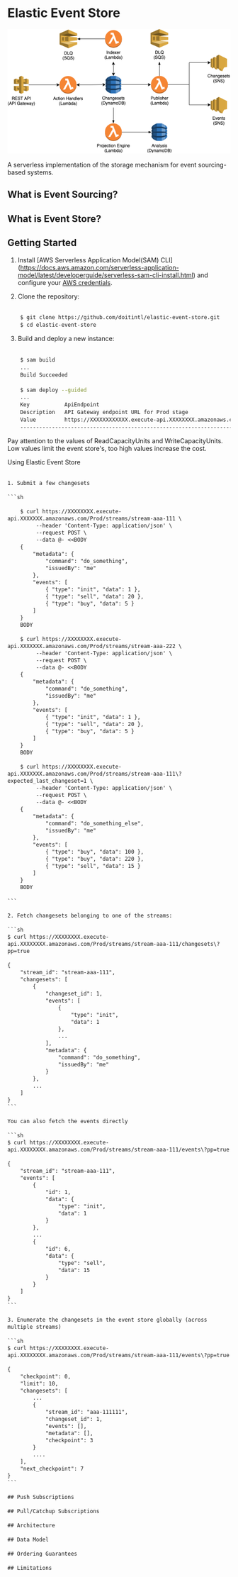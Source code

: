 # Elastic Event Store

![Elastic Event Store: AWS Components](./docs/diagrams/aws-components.png)

A serverless implementation of the storage mechanism for event sourcing-based systems.

## What is Event Sourcing?

## What is Event Store?

## Getting Started

1. Install [AWS Serverless Application Model(SAM) CLI] (https://docs.aws.amazon.com/serverless-application-model/latest/developerguide/serverless-sam-cli-install.html) and configure your [AWS credentials](https://docs.aws.amazon.com/cli/latest/userguide/cli-configure-files.html).

2. Clone the repository:

```sh

    $ git clone https://github.com/doitintl/elastic-event-store.git
    $ cd elastic-event-store

```

3. Build and deploy a new instance:

```sh

    $ sam build
    ...
    Build Succeeded

    $ sam deploy --guided
    ...
    Key           ApiEndpoint                                                                        
    Description   API Gateway endpoint URL for Prod stage                                      
    Value         https://XXXXXXXXXXXX.execute-api.XXXXXXXX.amazonaws.com/Prod/
    ------------------------------------------------------------------------------------

```

Pay attention to the values of ReadCapacityUnits and WriteCapacityUnits. Low values limit the event store's, too high values increase the cost.

Using Elastic Event Store
~~~~~~~~~~~~~~~~~~~~~~~~~

1. Submit a few changesets

```sh

    $ curl https://XXXXXXXX.execute-api.XXXXXXX.amazonaws.com/Prod/streams/stream-aaa-111 \
         --header 'Content-Type: application/json' \
         --request POST \
         --data @- <<BODY
    {
        "metadata": {
            "command": "do_something",
            "issuedBy": "me"
        },
        "events": [
            { "type": "init", "data": 1 },
            { "type": "sell", "data": 20 },
            { "type": "buy", "data": 5 }
        ]
    }
    BODY

    $ curl https://XXXXXXXX.execute-api.XXXXXXX.amazonaws.com/Prod/streams/stream-aaa-222 \
         --header 'Content-Type: application/json' \
         --request POST \
         --data @- <<BODY
    {
        "metadata": {
            "command": "do_something",
            "issuedBy": "me"
        },
        "events": [
            { "type": "init", "data": 1 },
            { "type": "sell", "data": 20 },
            { "type": "buy", "data": 5 }
        ]
    }
    BODY

    $ curl https://XXXXXXXX.execute-api.XXXXXXX.amazonaws.com/Prod/streams/stream-aaa-111\?expected_last_changeset=1 \
         --header 'Content-Type: application/json' \
         --request POST \
         --data @- <<BODY
    {
        "metadata": {
            "command": "do_something_else",
            "issuedBy": "me"
        },
        "events": [
            { "type": "buy", "data": 100 },
            { "type": "buy", "data": 220 },
            { "type": "sell", "data": 15 }
        ]
    }
    BODY

```

2. Fetch changesets belonging to one of the streams:

```sh
$ curl https://XXXXXXXX.execute-api.XXXXXXXX.amazonaws.com/Prod/streams/stream-aaa-111/changesets\?pp=true

{
    "stream_id": "stream-aaa-111",
    "changesets": [
        {
            "changeset_id": 1,
            "events": [
                {
                    "type": "init",
                    "data": 1
                },
                ...
            ],
            "metadata": {
                "command": "do_something",
                "issuedBy": "me"
            }
        },
        ...
    ]
}       
```

You can also fetch the events directly

```sh
$ curl https://XXXXXXXX.execute-api.XXXXXXXX.amazonaws.com/Prod/streams/stream-aaa-111/events\?pp=true

{
    "stream_id": "stream-aaa-111",
    "events": [
        {
            "id": 1,
            "data": {
                "type": "init",
                "data": 1
            }
        },
        ...
        {
            "id": 6,
            "data": {
                "type": "sell",
                "data": 15
            }
        }
    ]
}   
```

3. Enumerate the changesets in the event store globally (across multiple streams)

```sh
$ curl https://XXXXXXXX.execute-api.XXXXXXXX.amazonaws.com/Prod/streams/stream-aaa-111/events\?pp=true

{
    "checkpoint": 0,
    "limit": 10,
    "changesets": [
        ...
        {
            "stream_id": "aaa-111111",
            "changeset_id": 1,
            "events": [],
            "metadata": [],
            "checkpoint": 3
        }
        ....
    ],
    "next_checkpoint": 7
}
```

## Push Subscriptions

## Pull/Catchup Subscriptions

## Architecture

## Data Model

## Ordering Guarantees

## Limitations
